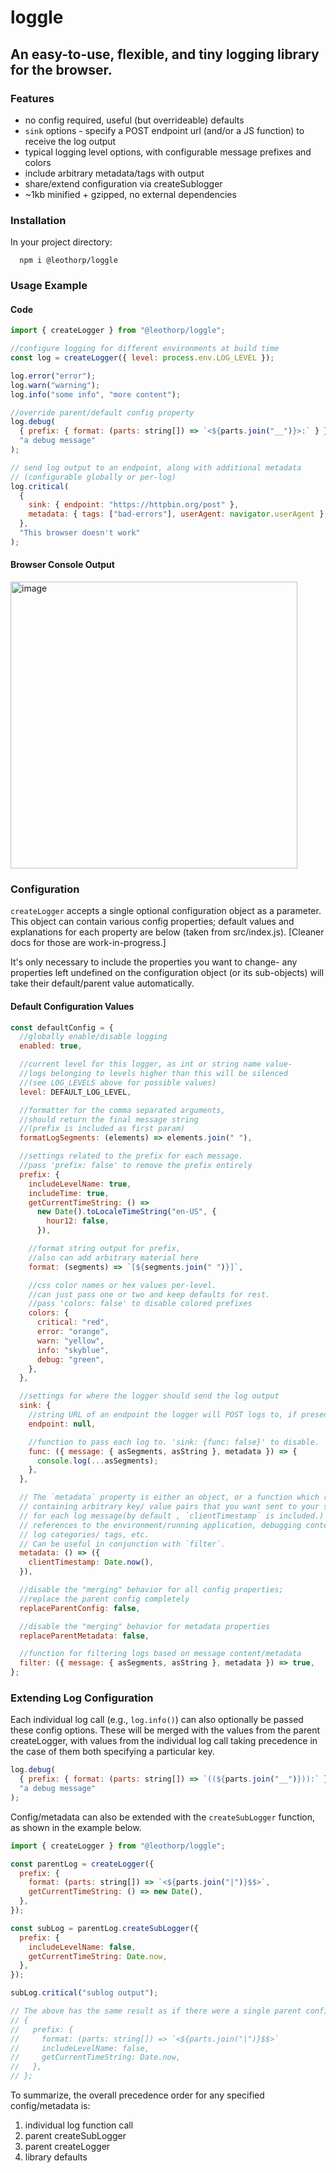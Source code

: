 # loggle

## An easy-to-use, flexible, and tiny logging library for the browser.

### Features

- no config required, useful (but overrideable) defaults
- `sink` options - specify a POST endpoint url (and/or a JS function) to receive the log output
- typical logging level options, with configurable message prefixes and colors
- include arbitrary metadata/tags with output
- share/extend configuration via createSublogger
- ~1kb minified + gzipped, no external dependencies

### Installation

In your project directory:

```
  npm i @leothorp/loggle
```

### Usage Example

#### Code

```js
import { createLogger } from "@leothorp/loggle";

//configure logging for different environments at build time
const log = createLogger({ level: process.env.LOG_LEVEL });

log.error("error");
log.warn("warning");
log.info("some info", "more content");

//override parent/default config property
log.debug(
  { prefix: { format: (parts: string[]) => `<${parts.join("__")}>:` } },
  "a debug message"
);

// send log output to an endpoint, along with additional metadata
// (configurable globally or per-log)
log.critical(
  {
    sink: { endpoint: "https://httpbin.org/post" },
    metadata: { tags: ["bad-errors"], userAgent: navigator.userAgent },
  },
  "This browser doesn't work"
);
```

#### Browser Console Output

<img width="459" alt="image" src="https://user-images.githubusercontent.com/12928449/177245621-df054cbc-4bf1-4d24-89f8-f7c2f14be005.png">

### Configuration

`createLogger` accepts a single optional configuration object as a parameter. This object can contain various config properties; default values and explanations for each property
are below (taken from src/index.js). [Cleaner docs for those are work-in-progress.]

It's only necessary to include the properties you want to change- any properties left undefined on the configuration object (or its sub-objects) will take their default/parent value automatically.

#### Default Configuration Values

```js
const defaultConfig = {
  //globally enable/disable logging
  enabled: true,

  //current level for this logger, as int or string name value-
  //logs belonging to levels higher than this will be silenced
  //(see LOG_LEVELS above for possible values)
  level: DEFAULT_LOG_LEVEL,

  //formatter for the comma separated arguments,
  //should return the final message string
  //(prefix is included as first param)
  formatLogSegments: (elements) => elements.join(" "),

  //settings related to the prefix for each message.
  //pass 'prefix: false' to remove the prefix entirely
  prefix: {
    includeLevelName: true,
    includeTime: true,
    getCurrentTimeString: () =>
      new Date().toLocaleTimeString("en-US", {
        hour12: false,
      }),

    //format string output for prefix,
    //also can add arbitrary material here
    format: (segments) => `[${segments.join(" ")}]`,

    //css color names or hex values per-level.
    //can just pass one or two and keep defaults for rest.
    //pass 'colors: false' to disable colored prefixes
    colors: {
      critical: "red",
      error: "orange",
      warn: "yellow",
      info: "skyblue",
      debug: "green",
    },
  },

  //settings for where the logger should send the log output
  sink: {
    //string URL of an endpoint the logger will POST logs to, if present.
    endpoint: null,

    //function to pass each log to. 'sink: {func: false}' to disable.
    func: ({ message: { asSegments, asString }, metadata }) => {
      console.log(...asSegments);
    },
  },

  // The `metadata` property is either an object, or a function which returns an object,
  // containing arbitrary key/ value pairs that you want sent to your sink endpoint/function
  // for each log message(by default , `clientTimestamp` is included.)
  // references to the environment/running application, debugging context,
  // log categories/ tags, etc.
  // Can be useful in conjunction with `filter`.
  metadata: () => ({
    clientTimestamp: Date.now(),
  }),

  //disable the "merging" behavior for all config properties;
  //replace the parent config completely
  replaceParentConfig: false,

  //disable the "merging" behavior for metadata properties
  replaceParentMetadata: false,

  //function for filtering logs based on message content/metadata
  filter: ({ message: { asSegments, asString }, metadata }) => true,
};
```

### Extending Log Configuration

Each individual log call (e.g., `log.info()`) can also optionally be
passed these config options. These will be merged with the values from the parent createLogger, with values from the individual log call taking precedence in the case of them both specifying a particular key.

```js
log.debug(
  { prefix: { format: (parts: string[]) => `((${parts.join("__")})):` } },
  "a debug message"
);
```

Config/metadata can also be extended with the `createSubLogger` function, as shown in the example below.

```js
import { createLogger } from "@leothorp/loggle";

const parentLog = createLogger({
  prefix: {
    format: (parts: string[]) => `<${parts.join("|")}$$>`,
    getCurrentTimeString: () => new Date(),
  },
});

const subLog = parentLog.createSubLogger({
  prefix: {
    includeLevelName: false,
    getCurrentTimeString: Date.now,
  },
});

subLog.critical("sublog output");

// The above has the same result as if there were a single parent config of
// {
//   prefix: {
//     format: (parts: string[]) => `<${parts.join("|")}$$>`
//     includeLevelName: false,
//     getCurrentTimeString: Date.now,
//   },
// };
```

To summarize, the overall precedence order for any specified config/metadata is:

1. individual log function call
2. parent createSubLogger
3. parent createLogger
4. library defaults
